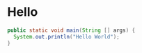 
# Hello

```java
public static void main(String [] args) {
  System.out.println("Hello World");
}
```